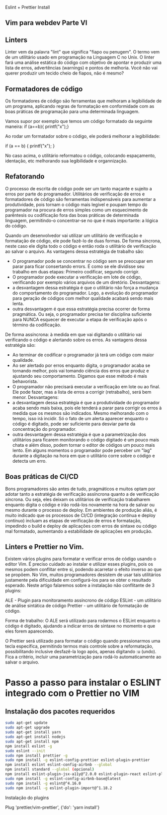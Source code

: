 Eslint + Prettier Install

## Vim para webdev Parte VI

## Linters

Linter vem da palavra "lint" que significa "fiapo ou penugem". O termo vem de um utilitário usado em programação na Linguagem C no Unix.
O linter fará uma análise estática do código com objetivo de apontar e produzir uma lista de erros, advertências (warnings) e pontos de melhoria. Você não vai querer produzir um tecido cheio de fiapos, não é mesmo?

## Formatadores de código

Os formatadores de código são ferramentas que melhoram a legibilidade de um programa, aplicando regras de formatação em conformidade com as boas práticas de programação para uma determinada linguagem.

Vamos supor por exemplo que temos um código formatado da seguinte maneira:
if (a==b){ printf("x");}

Ao rodar um formatador sobre o código, ele poderá melhorar a legibilidade:

if (a == b) {
printf("x");
}

No caso acima, o utilitário reformatou o código, colocando espaçamento, identação, etc melhorando sua legibilidade e organnização.

## Refatorando

O processo de escrita de código pode ser um tanto maçante e sujeito a erros por parte do programador. Utilitários de verificação de erros e formatadores de código são ferramentas indispensáveis para aumentar a produtividade, pois tornam o código mais legível e poupam tempo do programador na procura de erros simples como um esquecimento de parêntesis ou codificação fora das boas práticas de determinada linguagem, permitindo-o concentrar-se no que é mais importante: a lógica do código.

Quando um desenvolvedor vai utilizar um utilitário de verificação e formatação de código, ele pode fazê-lo de duas formas.
De forma síncrona, neste caso ele digita todo o código e então roda o utilitário de verificação ao salvar o arquivo.
As vantagens dessa estratégia de trabalho são:

- O programador pode se concentrar no código sem se preocupar em parar para ficar consertando errors. É como se ele dividisse seu trabalho em duas etapas: Primeiro codificar, segundo corrigir.
- O programador pode executar a verificação em lote de código, verificando por exemplo vários arquivos de um diretório.
  Desvantagens:
- a desvantagem dessa estratégia é que o utilitário não força a mudança do comportamento do programador. Logo, a evolução do programador para geração de códigos com melhor qualidade acabará sendo mais lenta.
- outra desvantagem é que essa estratégia precisa ocorrer de forma pragmática. Ou seja, o programador precisa ter disciplina suficiente para NUNCA esquecer de executar a etapa de verificação após o término da codificação.

De forma assíncrona: à medida em que vai digitando o utilitário vai verificando o código e alertando sobre os erros.
As vantagens dessa estratégia são:

- Ao terminar de codificar o programador já terá um código com maior qualidade.
- Ao ser alertado por erros enquanto digita, o programador acaba se tornando melhor, pois vai tomando ciência dos erros que produz e ajustando seu comportamento. Digamos que esse método é mais behavorista.
- O programador não precisará executar a verificação em lote ou ao final. Ele pode fazer, mas a lista de erros a corrigir (retrabalho), será bem menor.
  Desvantagens:
- a desvantagem dessa estratégia é que a produtividade do programador acaba sendo mais baixa, pois ele tenderá a parar para corrigir os erros à medida que os mesmos são indicados. Mesmo melhorando com o tempo, isso irá incidir. Só o fato de um alerta aparecer enquanto o código é digitado, pode ser suficiente para desviar parte da concentração do programador.
- outra desvantagem dessa estratégia é que a parametrização dos utilitários para ficarem monitorando o código digitado é um pouco mais chata e além disso, podem tornar o editor de códigos um pouco mais lento. Em alguns momentos o programador pode perceber um "lag" durante a digitação na hora em que o utilitário corre sobre o código e detecta um erro.

## Boas práticas de CI/CD

Bons programadores são antes de tudo, pragmáticos e muitos optam por adotar tanto a estratégia de verificação assíncrona quanto a de verificação síncrona. Ou seja, eles deixam os utilitários de verificação trabalharem enquanto digita o código e irão rodá-los novamente na hora de salvar ou mesmo durante o processo de deploy. Em ambientes de produção aliás, é muito indicado que os processos de CI/CD (integração contínua e deploy contínuo) incluam as etapas de verificação de erros e formatação, impedindo o build e deploy de aplicações com erros de sintaxe ou código mal formatado, aumentando a estabilidade de aplicações em produção.

## Linters e Prettier no Vim.

Existem vários plugins para formatar e verificar erros de código usando o editor Vim. É preciso cuidado ao instalar e utilizar esses plugins, pois os mesmos podem conflitar entre si, podendo acarretar o efeito inverso ao que se propõem. No Vim, muitos programadores desistem de usar tais utilitários justamente pela dificuldade em configurá-los para se obter o resultado esperado. Neste artigo falaremos sobre a instalação não conflitante de 3 plugins:

ALE - Plugin para monitoramento assíncrono de código
ESLint - um utilitário de análise sintática de código
Prettier - um utilitário de formatação de código.

Forma de trabalho: O ALE será utilizado para rodarmos o ESLint enquanto o código é digitado, ajudando a indicar erros de sintaxe no momento e que eles forem aparecendo.

O Prettier será utilizado para formatar o código quando pressionarmos uma tecla específica, permitindo termos mais controle sobre a reformatação, possibilitando inclusive desfazê-la logo após, apenas digitando :u (undo). Fica a critério, incluir uma parametrização para rodá-lo automaticamente ao salvar o arquivo.

# Passo a passo para instalar o ESLINT integrado com o Prettier no VIM

## Instalação dos pacotes requeridos

```bash
sudo apt-get update
sudo apt-get upgrade
sudo apt-get install yarn
sudo apt-get install nodejs
sudo apt-get install npm
npm install eslint -g
sudo eslint --init
sudo npm install prettier -g
sudo npm install -g eslint-config-prettier eslint-plugin-prettier
npm install eslint eslint-config-airbnb --global
npm install standard --global (opcional)
npm install eslint-plugin-jsx-a11y@^2.0.0 eslint-plugin-react eslint-plugin-import babel-eslint --global
sudo npm install -g eslint-config-airbnb-base@latest
sudo npm install -g eslint@^4.16.0
sudo npm install -g eslint-plugin-import@^1.18.2
```

Instalação do plugins

Plug 'prettier/vim-prettier', {'do': 'yarn install'}
